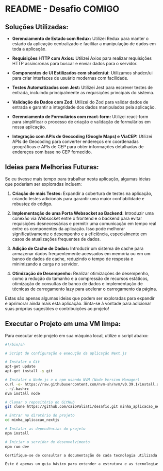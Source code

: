 # README - Desafio COMIGO

## Soluções Utilizadas:

- **Gerenciamento de Estado com Redux:** Utilizei Redux para manter o estado da aplicação centralizado e facilitar a manipulação de dados em toda a aplicação.
  
- **Requisições HTTP com Axios:** Utilizei Axios para realizar requisições HTTP assíncronas para buscar e enviar dados para o servidor.

- **Componentes de UI Estilizados com shadcn/ui:** Utilizamos shadcn/ui para criar interfaces de usuário modernas com facilidade.

- **Testes Automatizados com Jest:** Utilizei Jest para escrever testes de entrada, incluindo principalmente as requisições principais do sistema.

- **Validação de Dados com Zod:** Utilizei do Zod para validar dados de entrada e garantir a integridade dos dados manipulados pela aplicação.

- **Gerenciamento de Formulários com react-form:** Utilizei react-form para simplificar o processo de criação e validação de formulários em nossa aplicação.

- **Integração com APIs de Geocoding (Google Maps) e ViaCEP:** Utilizei APIs de Geocoding para converter endereços em coordenadas geográficas e APIs de CEP para obter informações detalhadas de endereços com base no CEP fornecido.

## Ideias para Melhorias Futuras:

Se eu tivesse mais tempo para trabalhar nesta aplicação, algumas ideias que poderiam ser exploradas incluem:

1. **Criação de mais Testes:** Expandir a cobertura de testes na aplicação, criando testes adicionais para garantir uma maior confiabilidade e robustez do código.

2. **Implementação de uma Porta Websocket ao Backend:** Introduzir uma conexão via Websocket entre o frontend e o backend para evitar requisições desnecessárias e permitir uma comunicação em tempo real entre os componentes da aplicação. Isso pode melhorar significativamente o desempenho e a eficiência, especialmente em casos de atualizações frequentes de dados.

3. **Adição de Cache de Dados:** Introduzir um sistema de cache para armazenar dados frequentemente acessados ​​em memória ou em um banco de dados de cache, reduzindo o tempo de resposta e minimizando a carga no servidor.

4. **Otimização de Desempenho:** Realizar otimizações de desempenho, como a redução do tamanho e a compressão de recursos estáticos, otimização de consultas de banco de dados e implementação de técnicas de carregamento lazy para acelerar o carregamento da página.

Estas são apenas algumas ideias que podem ser exploradas para expandir e aprimorar ainda mais esta aplicação. Sinta-se à vontade para adicionar suas próprias sugestões e contribuições ao projeto!


## Executar o Projeto em uma VM limpa:

Para executar este projeto em sua máquina local, utilize o script abaixo:

```bash
#!/bin/sh

# Script de configuração e execução da aplicação Next.js

# Instalar o Git
apt-get update
apt-get install -y git

# Instalar o Node.js e o npm usando NVM (Node Version Manager)
curl -o- https://raw.githubusercontent.com/nvm-sh/nvm/v0.39.1/install.sh | sh
. ~/.bashrc
nvm install node

# Clonar o repositório do GitHub
git clone https://github.com/caioValiati/desafio.git minha_aplicacao_nextjs

# Entrar no diretório do projeto
cd minha_aplicacao_nextjs

# Instalar as dependências do projeto
npm install

# Iniciar o servidor de desenvolvimento
npm run dev

Certifique-se de consultar a documentação de cada tecnologia utilizada para obter mais informações sobre como configurar e utilizar as funcionalidades oferecidas por elas.

Este é apenas um guia básico para entender a estrutura e as tecnologias utilizadas neste projeto. Para obter informações mais detalhadas sobre como contribuir ou utilizar a aplicação, consulte a documentação específica fornecida no repositório do projeto.
